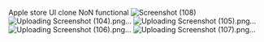 Apple store UI clone
NoN functional 
![Screenshot (108)](https://github.com/Charan-bavaji/appleUI/assets/91194987/f7cfee52-fe96-44fa-8cf0-c21650d83bc5)
![Uploading Screenshot (104).png…]()
![Uploading Screenshot (105).png…]()
![Uploading Screenshot (106).png…]()
![Uploading Screenshot (107).png…]()

 
